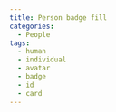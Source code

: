 ```yaml
---
title: Person badge fill
categories:
  - People
tags:
  - human
  - individual
  - avatar
  - badge
  - id
  - card
---
```

